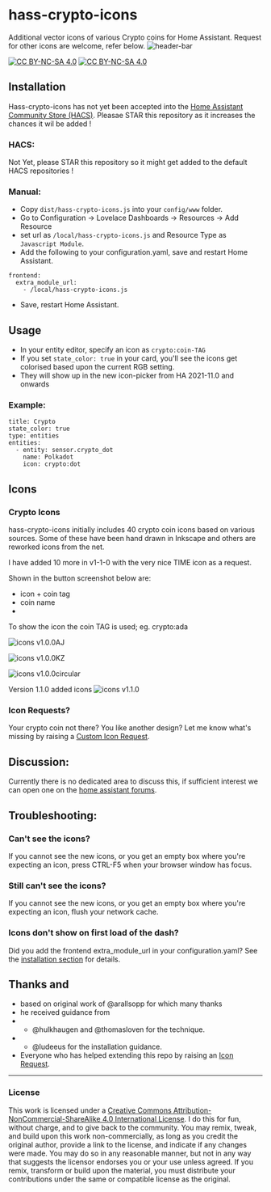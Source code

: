 # hass-crypto-icons
Additional vector icons of various Crypto coins for Home Assistant.
Request for other icons are welcome, refer below.
![header-bar](https://github.com/GH2user/hass-crypto-icons/blob/main/docs/examples/header_bar.jpg?raw=true)

[![CC BY-NC-SA 4.0][cc-by-nc-sa-image]][cc-by-nc-sa]
[![CC BY-NC-SA 4.0][cc-by-nc-sa-shield]][cc-by-nc-sa]


[cc-by-nc-sa]: http://creativecommons.org/licenses/by-nc-sa/4.0/
[cc-by-nc-sa-image]: https://licensebuttons.net/l/by-nc-sa/4.0/88x31.png
[cc-by-nc-sa-shield]: https://img.shields.io/badge/License-CC%20BY--NC--SA%204.0-lightgrey.svg

## <a name="installation"></a>Installation

Hass-crypto-icons has not yet been accepted into the [Home Assistant Community Store (HACS)](https://hacs.xyz). 
Pleasae STAR this repository as it increases the chances it wil be added !

### HACS:
Not Yet, please STAR this repository so it might get added to the default HACS repositories !


### Manual:
- Copy `dist/hass-crypto-icons.js` into your `config/www` folder.
- Go to Configuration -> Lovelace Dashboards -> Resources -> Add Resource
- set url as `/local/hass-crypto-icons.js` and Resource Type as `Javascript Module`.
- Add the following to your configuration.yaml, save and restart Home Assistant.
```
frontend:
  extra_module_url:
    - /local/hass-crypto-icons.js
```

- Save, restart Home Assistant.


## Usage
- In your entity editor, specify an icon as `crypto:coin-TAG` 
- If you set `state_color: true` in your card, you'll see the icons get colorised based upon the current RGB setting.
- They will show up in the new icon-picker from HA 2021-11.0 and onwards

### Example:

```
title: Crypto
state_color: true
type: entities
entities:
  - entity: sensor.crypto_dot
    name: Polkadot
    icon: crypto:dot
```

## Icons

### Crypto Icons

hass-crypto-icons initially includes 40 crypto coin icons based on various sources.
Some of these have been hand drawn in Inkscape and others are reworked icons from the net.

I have added 10 more in v1-1-0 with the very nice TIME icon as a request.

Shown in the button screenshot below are:
- icon + coin tag
- coin name
- 
To show the icon the coin TAG is used; eg.  crypto:ada

[//]: # (Start Crypto Icons)

![icons v1.0.0AJ](https://github.com/GH2user/hass-crypto-icons/blob/main/docs/examples/v1-0-0%20A_J.jpg?raw=true)

![icons v1.0.0KZ](https://github.com/GH2user/hass-crypto-icons/blob/main/docs/examples/v1-0-0%20K-Z.jpg?raw=true)

![icons v1.0.0circular](https://github.com/GH2user/hass-crypto-icons/blob/main/docs/examples/v1-0-0%20circular.jpg?raw=true)


Version 1.1.0 added icons
![icons v1.1.0](https://github.com/GH2user/hass-crypto-icons/blob/main/docs/examples/v1-1-0%20added.jpg?raw=true)

[//]: # (End Crypto Icons) 

  
### Icon Requests?
Your crypto coin not there? You like another design? Let me know what's missing by raising a [Custom Icon Request](https://github.com/GH2user/hass-crypto-icons/issues/new?assignees=GH2user&labels=icon+request&template=custom-icon-request.md&title=Icon%20Request%20%5Bname%20of%20coin%5D).



## Discussion:
Currently there is no dedicated area to discuss this, if sufficient interest we can open one on the [home assistant forums](https://community.home-assistant.io/c/projects/9).


## Troubleshooting:

### Can't see the icons?
If you cannot see the new icons, or you get an empty box where you're expecting an icon, press CTRL-F5 when your browser window has focus. 

### Still can't see the icons?
If you cannot see the new icons, or you get an empty box where you're expecting an icon, flush your network cache. 

### Icons don't show on first load of the dash?
Did you add the frontend extra_module_url in your configuration.yaml? See the [installation section](#installation) for details.



 
## Thanks and 
- based on original work of @arallsopp for which many thanks
- he received guidance from 
- - @hulkhaugen and @thomasloven for the technique.
- - @ludeeus for the installation guidance.
- Everyone who has helped extending this repo by raising an [Icon Request](https://github.com/GH2user/hass-crypto-icons/issues/new?assignees=GH2user&labels=icon+request&template=custom-icon-request.md&title=Icon%20Request%20%5Bname%20of%20coin%5D).

---


### License

This work is licensed under a
[Creative Commons Attribution-NonCommercial-ShareAlike 4.0 International License][cc-by-nc-sa].
I do this for fun, without charge, and to give back to the community. You may remix, tweak, and build upon this work non-commercially, as long as you credit the original author, provide a link to the license, and indicate if any changes were made. You may do so in any reasonable manner, but not in any way that suggests the licensor endorses you or your use unless agreed. If you remix, transform or build upon the material, you must distribute your contributions under the same or compatible license as the original. 

